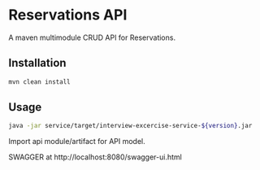 # Reservations API

A maven multimodule CRUD API for Reservations.

## Installation

```bash
mvn clean install
```

## Usage

```bash
java -jar service/target/interview-excercise-service-${version}.jar
```

Import api module/artifact for API model.

SWAGGER at http://localhost:8080/swagger-ui.html

